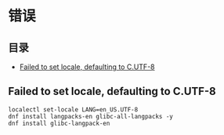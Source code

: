 # 错误

## 目录

-   [Failed to set locale, defaulting to C.UTF-8](#Failed-to-set-locale-defaulting-to-CUTF-8)

## Failed to set locale, defaulting to C.UTF-8

```纯文本
localectl set-locale LANG=en_US.UTF-8
dnf install langpacks-en glibc-all-langpacks -y
dnf install glibc-langpack-en
```
